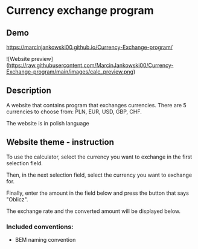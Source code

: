 # Currency exchange program

## Demo
https://marcinjankowski00.github.io/Currency-Exchange-program/

![Website preview] (https://raw.githubusercontent.com/MarcinJankowski00/Currency-Exchange-program/main/images/calc_preview.png)

## Description
A website that contains program that exchanges currencies. There are 5 currencies to choose from: PLN, EUR, USD, GBP, CHF. 

The website is in polish language

## Website theme - instruction
To use the calculator, select the currency you want to exchange in the first selection field.

Then, in the next selection field, select the currency you want to exchange for.

Finally, enter the amount in the field below and press the button that says "Oblicz".

The exchange rate and the converted amount will be displayed below.

### Included conventions:
- BEM naming convention
